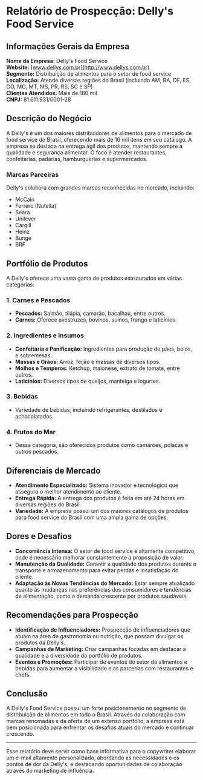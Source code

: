 # Relatório de Prospecção: Delly's Food Service

## Informações Gerais da Empresa
**Nome da Empresa:** Delly's Food Service  
**Website:** [www.dellys.com.br](http://www.dellys.com.br)  
**Segmento:** Distribuição de alimentos para o setor de food service  
**Localização:** Atende diversas regiões do Brasil (incluindo AM, BA, DF, ES, GO, MG, MT, MS, PR, RS, SC e SP)  
**Clientes Atendidos:** Mais de 180 mil  
**CNPJ:** 81.611.931/0001-28  

## Descrição do Negócio
A Delly's é um dos maiores distribuidores de alimentos para o mercado de food service do Brasil, oferecendo mais de 16 mil itens em seu catálogo. A empresa se destaca na entrega ágil dos produtos, mantendo sempre a qualidade e segurança alimentar. O foco é atender restaurantes, confeitarias, padarias, hamburguerias e supermercados.

### Marcas Parceiras
Delly's colabora com grandes marcas reconhecidas no mercado, incluindo:
- McCain
- Ferrero (Nutella)
- Seara
- Unilever
- Cargill
- Heinz
- Bunge
- BRF

## Portfólio de Produtos
A Delly's oferece uma vasta gama de produtos estruturados em várias categorias:

### 1. Carnes e Pescados
- **Pescados:** Salmão, tilápia, camarão, bacalhau, entre outros.
- **Carnes:** Oferece avestruzes, bovinos, suínos, frango e laticínios.

### 2. Ingredientes e Insumos
- **Confeitaria e Panificação:** Ingredientes para produção de pães, bolos, e sobremesas.
- **Massas e Grãos:** Arroz, feijão e massas de diversos tipos.
- **Molhos e Temperos:** Ketchup, maionese, extrato de tomate, entre outros.
- **Laticínios:** Diversos tipos de queijos, manteiga e iogurtes.

### 3. Bebidas
- Variedade de bebidas, incluindo refrigerantes, destilados e achocolatados.

### 4. Frutos do Mar
- Dessa categoria, são oferecidos produtos como camarões, polacas e outros pescados.

## Diferenciais de Mercado
- **Atendimento Especializado:** Sistema inovador e tecnológico que assegura o melhor atendimento ao cliente.
- **Entrega Rápida:** A entrega dos produtos é feita em até 24 horas em diversas regiões do Brasil.
- **Variedade:** A empresa possui um dos maiores catálogos de produtos para food service do Brasil com uma ampla gama de opções.

## Dores e Desafios
- **Concorrência Intensa:** O setor de food service é altamente competitivo, onde é necessário melhorar constantemente a proposição de valor.
- **Manutenção da Qualidade:** Garantir a qualidade dos produtos durante o transporte e armazenamento para evitar perdas e insatisfação do cliente.
- **Adaptação às Novas Tendências do Mercado:** Estar sempre atualizado quanto às mudanças nas preferências dos consumidores e tendências de alimentação, como a demanda crescente por produtos saudáveis.

## Recomendações para Prospecção
- **Identificação de Influenciadores:** Prospecção de influenciadores que atuam na área de gastronomia ou nutrição, que possam divulgar os produtos da Delly's.
- **Campanhas de Marketing:** Criar campanhas focadas em destacar a qualidade e a diversidade do portfólio de produtos.
- **Eventos e Promoções:** Participar de eventos do setor de alimentos e bebidas para aumentar a visibilidade e as parcerias com restaurantes e chefs.

## Conclusão
A Delly's Food Service possui um forte posicionamento no segmento de distribuição de alimentos em todo o Brasil. Através da colaboração com marcas renomadas e da oferta de um extenso portfólio, a empresa está bem posicionada para enfrentar os desafios atuais do mercado e continuar crescendo.

---

Esse relatório deve servir como base informativa para o copywriter elaborar um e-mail altamente personalizado, abordando as necessidades e os pontos de dor da Delly's, e destacando oportunidades de colaboração através do marketing de influência.